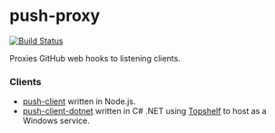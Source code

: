 # push-proxy
[![Build Status](https://travis-ci.org/Codesleuth/push-proxy.svg)](https://travis-ci.org/Codesleuth/push-proxy)

Proxies GitHub web hooks to listening clients.

### Clients
* [push-client](https://github.com/codesleuth/push-client) written in Node.js.
* [push-client-dotnet](https://github.com/codesleuth/push-client-dotnet) written in C# .NET using [Topshelf](https://github.com/Topshelf/Topshelf) to host as a Windows service.
